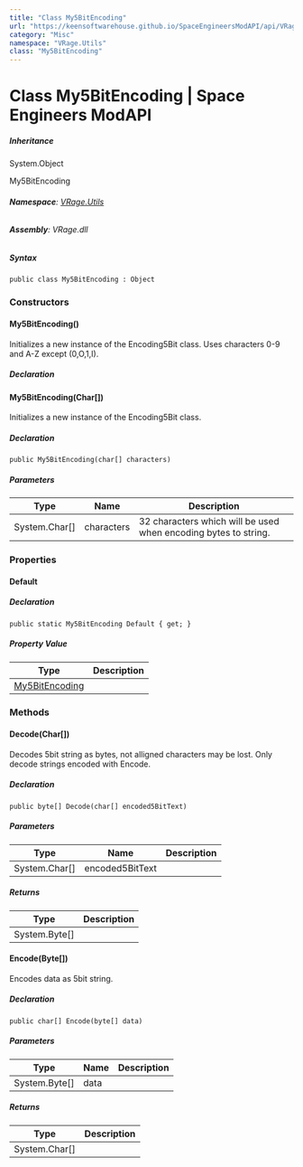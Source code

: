 ```yaml
---
title: "Class My5BitEncoding"
url: "https://keensoftwarehouse.github.io/SpaceEngineersModAPI/api/VRage.Utils.My5BitEncoding.html"
category: "Misc"
namespace: "VRage.Utils"
class: "My5BitEncoding"
---
```


# Class My5BitEncoding | Space Engineers ModAPI

##### Inheritance

System.Object

My5BitEncoding

###### **Namespace**: [VRage.Utils](https://keensoftwarehouse.github.io/SpaceEngineersModAPI/api/VRage.Utils.html)

###### **Assembly**: VRage.dll

##### Syntax

```
public class My5BitEncoding : Object
```

### Constructors

#### My5BitEncoding()

Initializes a new instance of the Encoding5Bit class. Uses characters 0-9 and A-Z except (0,O,1,I).

##### Declaration

#### My5BitEncoding(Char\[\])

Initializes a new instance of the Encoding5Bit class.

##### Declaration

```
public My5BitEncoding(char[] characters)
```

##### Parameters

| Type | Name | Description |
| --- | --- | --- |
| System.Char\[\] | characters | 32 characters which will be used when encoding bytes to string. |

### Properties

#### Default

##### Declaration

```
public static My5BitEncoding Default { get; }
```

##### Property Value

| Type | Description |
| --- | --- |
| [My5BitEncoding](https://keensoftwarehouse.github.io/SpaceEngineersModAPI/api/VRage.Utils.My5BitEncoding.html) |     |

### Methods

#### Decode(Char\[\])

Decodes 5bit string as bytes, not alligned characters may be lost. Only decode strings encoded with Encode.

##### Declaration

```
public byte[] Decode(char[] encoded5BitText)
```

##### Parameters

| Type | Name | Description |
| --- | --- | --- |
| System.Char\[\] | encoded5BitText |     |

##### Returns

| Type | Description |
| --- | --- |
| System.Byte\[\] |     |

#### Encode(Byte\[\])

Encodes data as 5bit string.

##### Declaration

```
public char[] Encode(byte[] data)
```

##### Parameters

| Type | Name | Description |
| --- | --- | --- |
| System.Byte\[\] | data |     |

##### Returns

| Type | Description |
| --- | --- |
| System.Char\[\] |     |